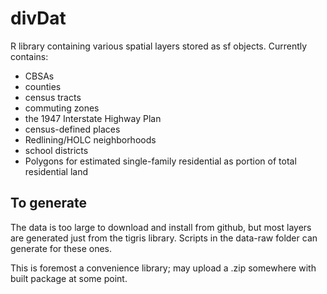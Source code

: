 # divDat

R library containing various spatial layers stored as sf objects.
Currently contains:
- CBSAs
- counties
- census tracts
- commuting zones
- the 1947 Interstate Highway Plan
- census-defined places
- Redlining/HOLC neighborhoods
- school districts
- Polygons for estimated single-family residential as portion of total residential land

## To generate
The data is too large to download and install from github, but most layers are generated just from the tigris library. 
Scripts in the data-raw folder can generate for these ones.

This is foremost a convenience library; may upload a .zip somewhere with built package at some point.
